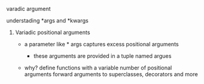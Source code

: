varadic argument

understading *args and *kwargs


1. Variadic positional arguments
    - a parameter like * args captures excess positional arguments
        - these arguments are provided in a tuple named argues
    
    - why?
        define functions with a variable number of positional arguments
        forward arguments to superclasses, decorators and more
        